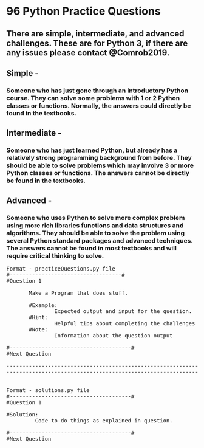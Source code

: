 # 96 Python Practice Questions
## There are simple, intermediate, and advanced challenges. These are for Python 3, if there are any issues please contact @Comrob2019.

## Simple -
### Someone who has just gone through an introductory Python course. They can solve some problems with 1 or 2 Python classes or functions. Normally, the answers could directly be found in the textbooks.
         
## Intermediate - 
### Someone who has just learned Python, but already has a relatively strong programming background from before. They should be able to solve problems which may involve 3 or more Python classes or functions. The answers cannot be directly be found in the textbooks.
               
## Advanced - 
### Someone who uses Python to solve more complex problem using more rich libraries functions and data structures and algorithms. They should be able to solve the problem using several Python standard packages and advanced techniques. The answers cannot be found in most  textbooks and will require critical thinking to solve.
<pre>
Format - practiceQuestions.py file
#-----------------------------------#
#Question 1
        
       Make a Program that does stuff.
                    
       #Example:
               Expected output and input for the question.
       #Hint:
               Helpful tips about completing the challenges
       #Note:
               Information about the question output
               
#--------------------------------------#
#Next Question

--------------------------------------------------------------
--------------------------------------------------------------


Format - solutions.py file
#--------------------------------------#
#Question 1
 
#Solution:
         Code to do things as explained in question. 

#--------------------------------------#
#Next Question

</pre>
